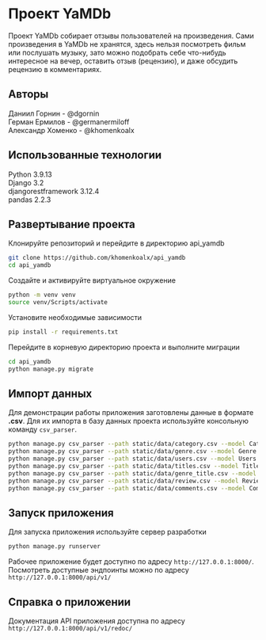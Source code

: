 # Проект YaMDb
Проект YaMDb собирает отзывы пользователей на произведения. Сами произведения в YaMDb не хранятся, здесь нельзя посмотреть фильм или послушать музыку, зато можно подобрать себе что-нибудь интересное на вечер, оставить отзыв (рецензию), и даже обсудить рецензию в комментариях.

## Авторы
Даниил Горнин - @dgornin  
Герман Ермилов - @germanermiloff  
Александр Хоменко - @khomenkoalx

## Использованные технологии
Python 3.9.13  
Django 3.2  
djangorestframework 3.12.4  
pandas 2.2.3  

## Развертывание проекта
Клонируйте репозиторий и перейдите в директорию api_yamdb
```bash
git clone https://github.com/khomenkoalx/api_yamdb
cd api_yamdb
```

Создайте и активируйте виртуальное окружение
```bash
python -m venv venv
source venv/Scripts/activate
```

Установите необходимые зависимости
```bash
pip install -r requirements.txt
```

Перейдите в корневую директорию проекта и выполните миграции
```bash
cd api_yamdb
python manage.py migrate
```

## Импорт данных
Для демонстрации работы приложения заготовлены данные в формате **.csv**. Для их импорта в базу данных проекта используйте консольную команду `csv_parser`.
```bash
python manage.py csv_parser --path static/data/category.csv --model Category
python manage.py csv_parser --path static/data/genre.csv --model Genre
python manage.py csv_parser --path static/data/users.csv --model Users
python manage.py csv_parser --path static/data/titles.csv --model Title
python manage.py csv_parser --path static/data/genre_title.csv --model GenreTitle
python manage.py csv_parser --path static/data/review.csv --model Review
python manage.py csv_parser --path static/data/comments.csv --model Comment
```

## Запуск приложения
Для запуска приложения используйте сервер разработки
```bash
python manage.py runserver
```
Рабочее приложение будет доступно по адресу `http://127.0.0.1:8000/`.
Посмотреть доступные эндпоинты можно по адресу `http://127.0.0.1:8000/api/v1/`

## Справка о приложении
Документация API приложения доступна по адресу `http://127.0.0.1:8000/api/v1/redoc/`
